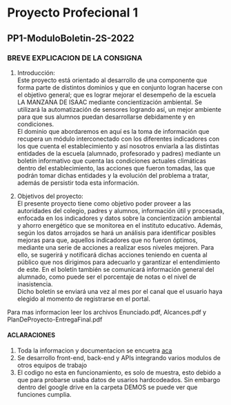 # Proyecto Profecional 1

## PP1-ModuloBoletin-2S-2022

### BREVE EXPLICACION DE LA CONSIGNA

1) Introducción:\
Este proyecto está orientado al desarrollo de una componente que forma parte de distintos dominios y que en conjunto logran hacerse con el objetivo general; que es lograr mejorar el desempeño de la escuela LA MANZANA DE ISAAC mediante concientización ambiental. Se utilizará la automatización de sensores logrando así, un mejor ambiente para que sus alumnos puedan desarrollarse debidamente y en condiciones.\
El dominio que abordaremos en aquí es la toma de información que recupera un módulo interconectado con los diferentes indicadores con los que cuenta el establecimiento y así nosotros enviarla a las distintas entidades de la escuela (alumnado, profesorado y padres) mediante un boletín informativo que cuenta las condiciones actuales climáticas dentro del establecimiento, las acciones que fueron tomadas, las que podrán tomar dichas entidades y la evolución del problema a tratar, además de persistir toda esta información.

2) Objetivos del proyecto:\
El presente proyecto tiene como objetivo poder proveer a las autoridades del colegio, padres y alumnos, información útil y procesada, enfocada en los indicadores y datos sobre la concientización ambiental y ahorro energético que se monitorea en el instituto educativo. Además, según los datos arrojados se hará un análisis para identificar posibles mejoras para que, aquellos indicadores que no fueron óptimos, mediante una serie de acciones a realizar esos niveles mejoren. Para ello, se sugerirá y notificará dichas acciones teniendo en cuenta al público que nos dirigimos para adecuarlo y garantizar el entendimiento de este. En el boletín también se comunicará información general del alumnado, como puede ser el porcentaje de notas o el nivel de inasistencia.\
Dicho boletín se enviará una vez al mes por el canal que el usuario haya elegido al momento de registrarse en el portal.

Para mas informacion leer los archivos Enunciado.pdf, Alcances.pdf y PlanDeProyecto-EntregaFinal.pdf

#### ACLARACIONES

1) Toda la informacion y documentacion se encuetra [aca](https://drive.google.com/drive/folders/10JU3ymDW7bmx9e54_Mvn-Qzr1st2EbLV?usp=share_link)
2) Se desarrollo front-end, back-end y APIs integrando varios modulos de otros equipos de trabajo
3) El codigo no esta en funcionamiento, es solo de muestra, esto debido a que para probarse usaba datos de usarios hardcodeados.
Sin embargo dentro del google drive en la carpeta DEMOS se puede ver que funciones cumplia.

